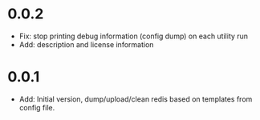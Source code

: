 # 0.0.2

* Fix: stop printing debug information (config dump) on each utility run
* Add: description and license information

# 0.0.1

* Add: Initial version, dump/upload/clean redis based on templates from config file.
